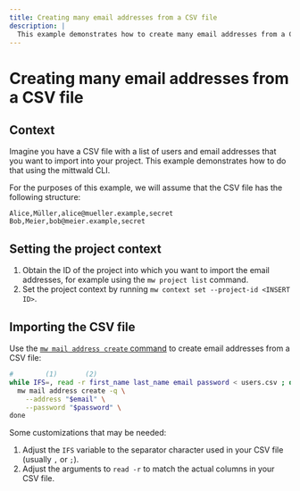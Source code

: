 ```yaml
---
title: Creating many email addresses from a CSV file
description: |
  This example demonstrates how to create many email addresses from a CSV file.
---
```


# Creating many email addresses from a CSV file

## Context

Imagine you have a CSV file with a list of users and email addresses that you want to import into your project. This example demonstrates how to do that using the mittwald CLI.

For the purposes of this example, we will assume that the CSV file has the following structure:

```csv
Alice,Müller,alice@mueller.example,secret
Bob,Meier,bob@meier.example,secret
```

## Setting the project context

1. Obtain the ID of the project into which you want to import the email addresses, for example using the `mw project list` command.
2. Set the project context by running `mw context set --project-id <INSERT ID>`.

## Importing the CSV file

Use the [`mw mail address create` command](../../reference/mail#mw-mail-address-create) to create email addresses from a CSV file:

```bash
#        (1)       (2)
while IFS=, read -r first_name last_name email password < users.csv ; do
  mw mail address create -q \
    --address "$email" \
    --password "$password" \
done
```

Some customizations that may be needed:

1. Adjust the `IFS` variable to the separator character used in your CSV file (usually `,` or `;`).
2. Adjust the arguments to `read -r` to match the actual columns in your CSV file.
